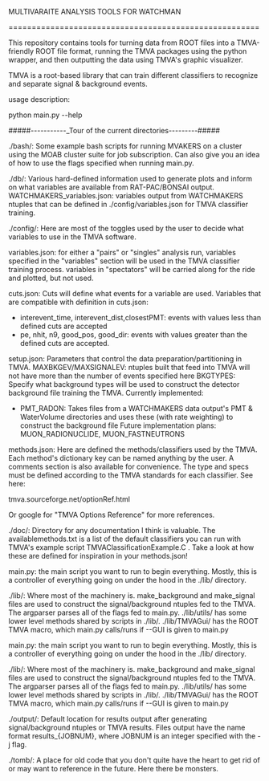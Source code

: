 MULTIVARAITE ANALYSIS TOOLS FOR WATCHMAN

======================================================

This repository contains tools for turning data from ROOT files into a
TMVA-friendly ROOT file format, running the TMVA packages using the python
wrapper, and then outputting the data using TMVA's graphic visualizer.

TMVA is a root-based library that can train different classifiers to
recognize and separate signal & background events.  

usage description:

python main.py --help

#####-----------_Tour of the current directories---------#####

./bash/: Some example bash scripts for running MVAKERS on a cluster using
the MOAB cluster suite for job subscription. Can also give you an idea of
how to use the flags specified when running main.py. 

./db/: Various hard-defined information used to generate plots and 
inform on what variables are available from RAT-PAC/BONSAI output.
WATCHMAKERS_variables.json: variables output from WATCHMAKERS ntuples
that can be defined in ./config/variables.json for TMVA classifier training.

./config/: Here are most of the toggles used by the user to decide what
variables to use in the TMVA software.

variables.json: for either a "pairs" or "singles" analysis run, variables
specified in the "variables" section will be used in the TMVA classifier
training process.  variables in "spectators" will be carried along for the
ride and plotted, but not used.

cuts.json: Cuts will define what events for a variable are used.
Variables that are compatible with definition in cuts.json:
  - interevent_time, interevent_dist,closestPMT: events with values 
less than defined cuts are accepted
  - pe, nhit, n9, good_pos, good_dir: events with values greater than the
defined cuts are accepted.

setup.json: Parameters that control the data preparation/partitioning in TMVA.
MAXBKGEV/MAXSIGNALEV: ntuples built that feed into TMVA will not have more than
the number of events specified here
BKGTYPES: Specify what background types will be used to construct the 
detector background file training the TMVA.
Currently implemented:
  - PMT_RADON: Takes files from a WATCHMAKERS data output's PMT & WaterVolume
 directories and uses these (with rate weighting) to construct the background file
Future implementation plans: MUON_RADIONUCLIDE, MUON_FASTNEUTRONS

methods.json: Here are defined the methods/classifiers used by the TMVA.
Each method's dictionary key can be named anything by the user.  A comments
section is also available for convenience.  The type and specs must be
defined according to the TMVA standards for each classifier.  See here:

tmva.sourceforge.net/optionRef.html

Or google for "TMVA Options Reference" for more references.

./doc/: Directory for any documentation I think is valuable.
The availablemethods.txt is a list of the default classifiers you can run
with TMVA's example script TMVAClassificationExample.C .  Take a look at
how these are defined for inspiration in your methods.json!

main.py: the main script you want to run to begin everything.  Mostly, this
is a controller of everything going on under the hood in the ./lib/ directory.

./lib/: Where most of the machinery is. make_background and make_signal files
are used to construct the signal/background ntuples fed to the TMVA.  The
argparser parses all of the flags fed to main.py.  ./lib/utils/ has some
lower level methods shared by scripts in ./lib/.  ./lib/TMVAGui/ has the
ROOT TMVA macro, which main.py calls/runs if --GUI is given to main.py

main.py: the main script you want to run to begin everything.  Mostly, this
is a controller of everything going on under the hood in the ./lib/ directory.

./lib/: Where most of the machinery is. make_background and make_signal files
are used to construct the signal/background ntuples fed to the TMVA.  The
argparser parses all of the flags fed to main.py.  ./lib/utils/ has some
lower level methods shared by scripts in ./lib/.  ./lib/TMVAGui/ has the
ROOT TMVA macro, which main.py calls/runs if --GUI is given to main.py

./output/: Default location for results output after generating signal/background
ntuples or TMVA results.  Files output have the name format
results_{JOBNUM}, where JOBNUM is an integer specified with the -j flag.

./tomb/: A place for old code that you don't quite have the heart to get rid
of or may want to reference in the future.  Here there be monsters.
